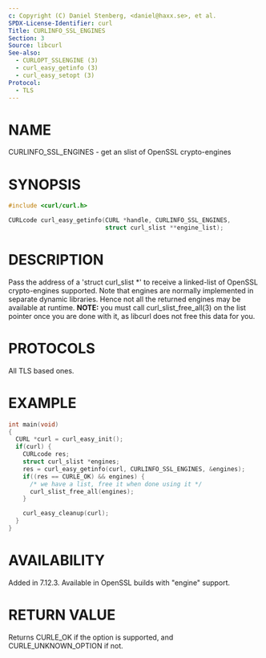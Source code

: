 ```yaml
---
c: Copyright (C) Daniel Stenberg, <daniel@haxx.se>, et al.
SPDX-License-Identifier: curl
Title: CURLINFO_SSL_ENGINES
Section: 3
Source: libcurl
See-also:
  - CURLOPT_SSLENGINE (3)
  - curl_easy_getinfo (3)
  - curl_easy_setopt (3)
Protocol:
  - TLS
---
```


# NAME

CURLINFO_SSL_ENGINES - get an slist of OpenSSL crypto-engines

# SYNOPSIS

~~~c
#include <curl/curl.h>

CURLcode curl_easy_getinfo(CURL *handle, CURLINFO_SSL_ENGINES,
                           struct curl_slist **engine_list);
~~~

# DESCRIPTION

Pass the address of a 'struct curl_slist *' to receive a linked-list of
OpenSSL crypto-engines supported. Note that engines are normally implemented
in separate dynamic libraries. Hence not all the returned engines may be
available at runtime. **NOTE:** you must call curl_slist_free_all(3)
on the list pointer once you are done with it, as libcurl does not free this
data for you.

# PROTOCOLS

All TLS based ones.

# EXAMPLE

~~~c
int main(void)
{
  CURL *curl = curl_easy_init();
  if(curl) {
    CURLcode res;
    struct curl_slist *engines;
    res = curl_easy_getinfo(curl, CURLINFO_SSL_ENGINES, &engines);
    if((res == CURLE_OK) && engines) {
      /* we have a list, free it when done using it */
      curl_slist_free_all(engines);
    }

    curl_easy_cleanup(curl);
  }
}
~~~

# AVAILABILITY

Added in 7.12.3. Available in OpenSSL builds with "engine" support.

# RETURN VALUE

Returns CURLE_OK if the option is supported, and CURLE_UNKNOWN_OPTION if not.
